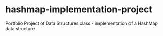 # hashmap-implementation-project
Portfolio Project of Data Structures class - implementation of a HashMap data structure
